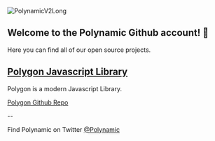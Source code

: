 ![PolynamicV2Long](https://user-images.githubusercontent.com/87015181/168421134-e8143122-4e3e-41d0-96b3-deb504d8f2c4.png)


## Welcome to the Polynamic Github account! 👋

Here you can find all of our open source projects.


## [Polygon Javascript Library](https://polynamic.github.io/polygon)

Polygon is a modern Javascript Library. 

[Polygon Github Repo](https://github.com/polynamic/polygon)

--

Find Polynamic on Twitter [@Polynamic](https://twitter.com/polynamic)


<!--

**Here are some ideas to get you started:**

🙋‍♀️ A short introduction - what is your organization all about?
🌈 Contribution guidelines - how can the community get involved?
👩‍💻 Useful resources - where can the community find your docs? Is there anything else the community should know?
🍿 Fun facts - what does your team eat for breakfast?
🧙 Remember, you can do mighty things with the power of [Markdown](https://docs.github.com/github/writing-on-github/getting-started-with-writing-and-formatting-on-github/basic-writing-and-formatting-syntax)
-->
